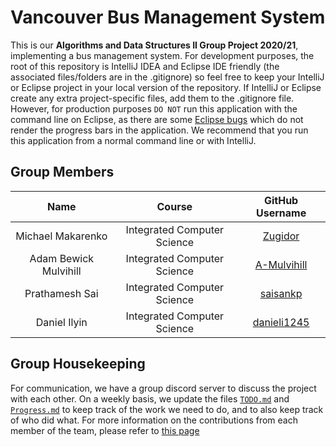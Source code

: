 # Vancouver Bus Management System
This is our **Algorithms and Data Structures II Group Project 2020/21**, implementing a bus management system. For development purposes, the root of this repository is IntelliJ IDEA and Eclipse IDE friendly (the associated files/folders are in the .gitignore) so feel free to keep your IntelliJ or Eclipse project in your local version of the repository. If IntelliJ or Eclipse create any extra project-specific files, add them to the .gitignore file. However, for production purposes `DO NOT` run this application with the command line on Eclipse, as there are some [Eclipse bugs][EclipseConsoleBug] which do not render the progress bars in the application. We recommend that you run this application from a normal command line or with IntelliJ. 

## Group Members

|         Name          |           Course            |                      GitHub Username                     |
|:---------------------:|:---------------------------:|:--------------------------------------------------------:|
| Michael Makarenko     | Integrated Computer Science | [Zugidor][Zugidor]                                       |
| Adam Bewick Mulvihill | Integrated Computer Science | [A-Mulvihill][A-Mulvihill]                               |
| Prathamesh Sai        | Integrated Computer Science | [saisankp][saisankp]                                     |
| Daniel Ilyin          | Integrated Computer Science | [danieli1245][danieli1245]                               |

## Group Housekeeping

For communication, we have a group discord server to discuss the project with each other. On a weekly basis, we update the files <a href="https://github.com/Zugidor/TCD-Algos-2021/blob/main/TODO.md">`TODO.md`</a> and <a href="https://github.com/Zugidor/TCD-Algos-2021/blob/main/Progress.md">`Progress.md`</a> to keep track of the work we need to do, and to also keep track of who did what. For more information on the contributions from each member of the team, please refer to [this page][Contributions]

[Zugidor]: https://github.com/zugidor
[A-Mulvihill]: https://github.com/A-Mulvihill
[saisankp]: https://github.com/saisankp
[danieli1245]: https://github.com/danieli1245
[EclipseConsoleBug]: https://bugs.eclipse.org/bugs/show_bug.cgi?id=76936
[Contributions]: https://github.com/Zugidor/TCD-Algos-2021/graphs/contributors
